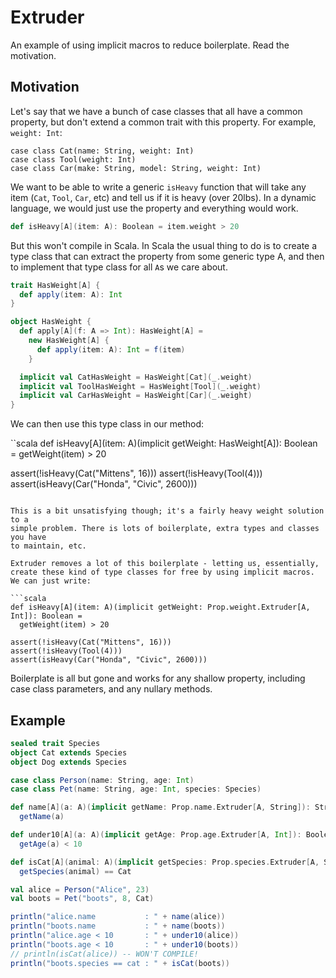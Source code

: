 # Extruder

An example of using implicit macros to reduce boilerplate. Read the motivation.

## Motivation

Let's say that we have a bunch of case classes that all have a common property, but don't extend a common trait with this property. For example, `weight: Int`:

```
case class Cat(name: String, weight: Int)
case class Tool(weight: Int)
case class Car(make: String, model: String, weight: Int)
```

We want to be able to write a generic `isHeavy` function that will take any
item (`Cat`, `Tool`, `Car`, etc) and tell us if it is heavy (over 20lbs).  In a
dynamic language, we would just use the property and everything would work.

```scala
def isHeavy[A](item: A): Boolean = item.weight > 20
```

But this won't compile in Scala. In Scala the usual thing to do is to create a
type class that can extract the property from some generic type A, and then to
implement that type class for all `A`s we care about.

```scala
trait HasWeight[A] {
  def apply(item: A): Int
}

object HasWeight {
  def apply[A](f: A => Int): HasWeight[A] =
    new HasWeight[A] {
      def apply(item: A): Int = f(item)
    }

  implicit val CatHasWeight = HasWeight[Cat](_.weight)
  implicit val ToolHasWeight = HasWeight[Tool](_.weight)
  implicit val CarHasWeight = HasWeight[Car](_.weight)
}
```

We can then use this type class in our method:

``scala
def isHeavy[A](item: A)(implicit getWeight: HasWeight[A]): Boolean =
  getWeight(item) > 20

assert(!isHeavy(Cat("Mittens", 16)))
assert(!isHeavy(Tool(4)))
assert(isHeavy(Car("Honda", "Civic", 2600)))
```

This is a bit unsatisfying though; it's a fairly heavy weight solution to a
simple problem. There is lots of boilerplate, extra types and classes you have
to maintain, etc.

Extruder removes a lot of this boilerplate - letting us, essentially, create these kind of type classes for free by using implicit macros. We can just write:

```scala
def isHeavy[A](item: A)(implicit getWeight: Prop.weight.Extruder[A, Int]): Boolean =
  getWeight(item) > 20

assert(!isHeavy(Cat("Mittens", 16)))
assert(!isHeavy(Tool(4)))
assert(isHeavy(Car("Honda", "Civic", 2600)))
```

Boilerplate is all but gone and works for any shallow property, including case class parameters, and any nullary methods.

## Example

```scala
sealed trait Species
object Cat extends Species
object Dog extends Species

case class Person(name: String, age: Int)
case class Pet(name: String, age: Int, species: Species)

def name[A](a: A)(implicit getName: Prop.name.Extruder[A, String]): String =
  getName(a)

def under10[A](a: A)(implicit getAge: Prop.age.Extruder[A, Int]): Boolean =
  getAge(a) < 10

def isCat[A](animal: A)(implicit getSpecies: Prop.species.Extruder[A, Species]): Boolean =
  getSpecies(animal) == Cat

val alice = Person("Alice", 23)
val boots = Pet("boots", 8, Cat)

println("alice.name           : " + name(alice))
println("boots.name           : " + name(boots))
println("alice.age < 10       : " + under10(alice))
println("boots.age < 10       : " + under10(boots))
// println(isCat(alice)) -- WON'T COMPILE!
println("boots.species == cat : " + isCat(boots))
```
